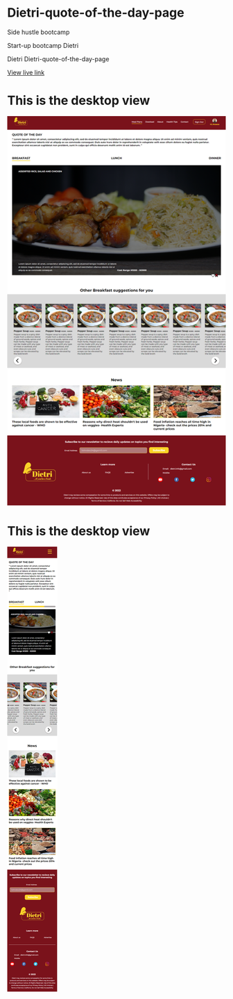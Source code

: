 # Dietri-quote-of-the-day-page

Side hustle bootcamp

Start-up bootcamp Dietri

Dietri Dietri-quote-of-the-day-page

[View live link](https://dietri-quote-of-the-day-page.netlify.app/)

# This is the desktop view
![](dietri-quote-of-the-day-page-desktop.png)

# This is the desktop view
![](dietri-quote-of-the-day-page-mobile.png)

